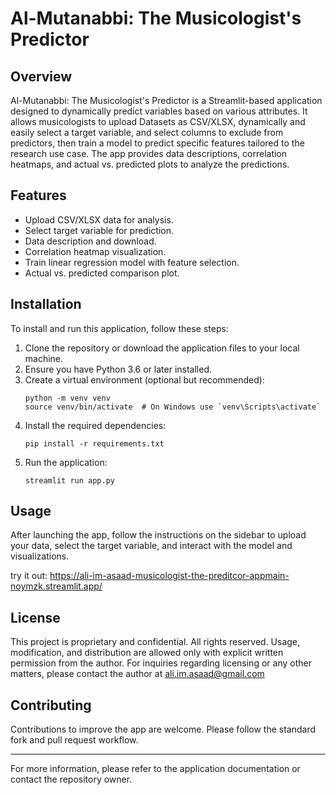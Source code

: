 # Al-Mutanabbi: The Musicologist's Predictor

## Overview
Al-Mutanabbi: The Musicologist's Predictor is a Streamlit-based application designed to dynamically predict variables based on various attributes. It allows musicologists to upload Datasets as CSV/XLSX, dynamically and easily select a target variable, and select columns to exclude from predictors, then train a model to predict specific features tailored to the research use case. The app provides data descriptions, correlation heatmaps, and actual vs. predicted plots to analyze the predictions.

## Features
- Upload CSV/XLSX data for analysis.
- Select target variable for prediction.
- Data description and download.
- Correlation heatmap visualization.
- Train linear regression model with feature selection.
- Actual vs. predicted comparison plot.

## Installation
To install and run this application, follow these steps:

1. Clone the repository or download the application files to your local machine.
2. Ensure you have Python 3.6 or later installed.
3. Create a virtual environment (optional but recommended):
   ```
   python -m venv venv
   source venv/bin/activate  # On Windows use `venv\Scripts\activate`
   ```
4. Install the required dependencies:
   ```
   pip install -r requirements.txt
   ```
5. Run the application:
   ```
   streamlit run app.py
   ```

## Usage
After launching the app, follow the instructions on the sidebar to upload your data, select the target variable, and interact with the model and visualizations.

try it out: https://ali-im-asaad-musicologist-the-preditcor-appmain-noymzk.streamlit.app/

## License
This project is proprietary and confidential. All rights reserved. Usage, modification, and distribution are allowed only with explicit written permission from the author. For inquiries regarding licensing or any other matters, please contact the author at ali.im.asaad@gmail.com

## Contributing
Contributions to improve the app are welcome. Please follow the standard fork and pull request workflow.

---

For more information, please refer to the application documentation or contact the repository owner.
